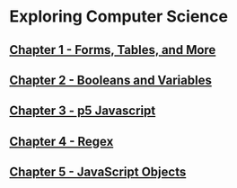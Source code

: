 # Exploring Computer Science

## [Chapter 1 - Forms, Tables, and More](01/)

## [Chapter 2 - Booleans and Variables](02/)

## [Chapter 3 - p5 Javascript](03/)

## [Chapter 4 - Regex](04/)

## [Chapter 5 - JavaScript Objects](05/)
